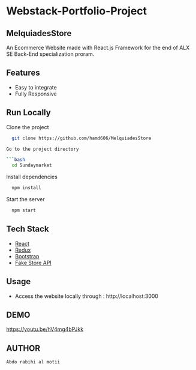 
# Webstack-Portfolio-Project

## MelquiadesStore

An Ecommerce Website made with React.js Framework for the end of ALX SE Back-End specialization proram.


## Features

- Easy to integrate
- Fully Responsive


## Run Locally

Clone the project

```bash
  git clone https://github.com/hamd606/MelquiadesStore

Go to the project directory

```bash
  cd Sundaymarket
```

Install dependencies

```bash
  npm install
```

Start the server

```bash
  npm start
```



## Tech Stack

* [React](https://reactjs.org/)
* [Redux](https://redux.js.org/)
* [Bootstrap](https://getbootstrap.com/)
* [Fake Store API](https://fakestoreapi.com/)

## Usage

   - Access the website locally through :
     http://localhost:3000
## DEMO

https://youtu.be/hV4mg4bPJkk

## AUTHOR

    Abdo rabihi al motii

